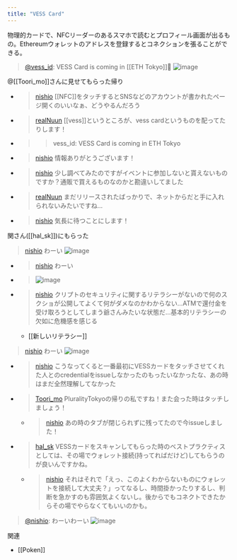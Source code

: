 ```yaml
---
title: "VESS Card"
---
```


物理的カードで、NFCリーダーのあるスマホで読むとプロフィール画面が出るもの。Ethereumウォレットのアドレスを登録するとコネクションを張ることができる。

> [@vess_id](https://twitter.com/vess_id/status/1644561244899389440): VESS Card is coming in [[ETH Tokyo]]🗼
>  ![image](https://gyazo.com/cfc871256b3060bf2cb95ae11b35e3b9/thumb/1000)

@[[Toori_mo]]さんに見せてもらった帰り
- > [nishio](https://twitter.com/nishio/status/1646135764034658305) [[NFC]]をタッチするとSNSなどのアカウントが書かれたページ開くのいいなぁ、どうやるんだろう
- > [realNuun](https://twitter.com/realNuun/status/1646154173065359362) [[vess]]というところが、vess cardというものを配ってたりします！
- >  >vess_id: VESS Card is coming in ETH Tokyo
- > [nishio](https://twitter.com/nishio/status/1646159917856747526) 情報ありがとうございます！
- > [nishio](https://twitter.com/nishio/status/1646168691694772224) 少し調べてみたのですがイベントに参加しないと貰えないものですか？通販で買えるものなのかと勘違いしてました
- > [realNuun](https://twitter.com/realNuun/status/1646169370954006531) まだリリースされたばっかりで、ネットからだと手に入れられないみたいですね...
- > [nishio](https://twitter.com/nishio/status/1646173880741138432) 気長に待つことにします！

関さん([[hal_sk]])にもらった
> [nishio](https://twitter.com/nishio/status/1647948992293249025/photo/1) わーい
>  ![image](https://pbs.twimg.com/media/Ft6w37naUAAvSc5?format=jpg&name=large#.png)
- > [nishio](https://twitter.com/nishio/status/1647953738391252996) わーい
- >  ![image](https://pbs.twimg.com/media/Ft61JRjWwAAjN6c?format=jpg&name=medium#.png)
- > [nishio](https://twitter.com/nishio/status/1647952084875231232) クリプトのセキュリティに関するリテラシーがないので何のスクショが公開してよくて何がダメなのかわからない…ATMで還付金を受け取ろうとしてしまう爺さんみたいな状態だ…基本的リテラシーの欠如に危機感を感じる
    - [[新しいリテラシー]]

> [nishio](https://twitter.com/nishio/status/1648248173536878592) わーい
>  ![image](https://pbs.twimg.com/media/Ft_A99RaEAA3PDU?format=jpg&name=medium#.png)
- > [nishio](https://twitter.com/nishio/status/1648259600075087872) こうなってくると一番最初にVESSカードをタッチさせてくれた人とのcredentialをissueしなかったのもったいなかったな、あの時はまだ全然理解してなかった
- > [Toori_mo](https://twitter.com/Toori_mo/status/1648533851382382592) PluralityTokyoの帰りの私ですね！また会った時はタッチしましょう！
    - > [nishio](https://twitter.com/nishio/status/1648721477670428673) あの時のタブが閉じられずに残ってたので今issueしました！
- > [hal_sk](https://twitter.com/hal_sk/status/1648521737095778309) VESSカードをスキャンしてもらった時のベストプラクティスとしては、その場でウォレット接続(持ってればだけど)してもらうのが良いんですかね。
    - > [nishio](https://twitter.com/nishio/status/1648722022028181504) それはそれで「えっ、このよくわからないものにウォレットを接続して大丈夫？」ってなるし、時間掛かったりするし、判断を急かすのも雰囲気よくないし。後からでもコネクトできたからその場でやらなくてもいいのかも。

> [@nishio](https://twitter.com/nishio/status/1648724460986572800?s=20): わーいわーい
> ![image](https://pbs.twimg.com/media/FuFyKL-akAAKbsV.jpg)


関連
- [[Poken]]
